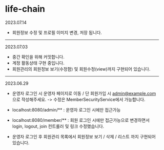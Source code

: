 # life-chain

2023.07.14
- 회원정보 수정 및 프로필 이미지 변경, 저장 됩니다.
--------------------------------------------------------------
2023.07.03
- 중간 확인을 위해 커밋합니다.
- 계정 활동상태 구현 중입니다.
- 회원관리의 회원정보 보기(수정함) 및 회원수정(view)까지 구현되어 있습니다.
--------------------------------------------------------------
2023.06.29
- 운영자 로그인 시 운영자 페이지로 이동 / 단 회원가입 시 admin@example.com 으로 작성해주세요.
-> 수정은 MemberSecurityService에서 가능합니다.

- localhost:8080/admin/** : 운영자 로그인 시에만 접근가능
- localhost:8080/member/** : 회원 로그인 시에만 접근가능으로 변경하면서 login, logout, join 컨트롤러 및 링크 수정했습니다.

- 운영자 로그인 후 회원관리 목록에서 회원정보 보기 / 삭제 / 리스트 까지 구현되어 있습니다.
